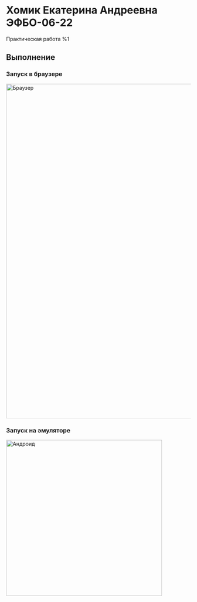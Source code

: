 # Хомик Екатерина Андреевна ЭФБО-06-22

Практическая работа %1

## Выполнение

### Запуск в браузере

<img width="912" alt="Браузер" src="https://github.com/user-attachments/assets/f806fa9d-3b6f-4f71-acfe-dac3c03296ee">


### Запуск на эмуляторе

<img width="425" alt="Андроид" src="https://github.com/user-attachments/assets/8c3351e3-da22-424c-94d9-80ddc26995c1">
